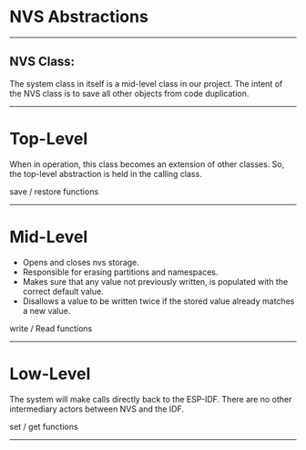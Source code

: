 # NVS Abstractions
___
## NVS Class:
The system class in itself is a mid-level class in our project.  The intent of the NVS class is to save all other objects from code duplication.  
___  
# Top-Level
When in operation, this class becomes an extension of other classes.  So, the top-level abstraction is held in the calling class.

save / restore functions

___  
# Mid-Level
* Opens and closes nvs storage.
* Responsible for erasing partitions and namespaces.
* Makes sure that any value not previously written, is populated with the correct default value.
* Disallows a value to be written twice if the stored value already matches a new value.

write / Read functions

___  
# Low-Level
The system will make calls directly back to the ESP-IDF.  There are no other intermediary actors between NVS and the IDF.

set / get functions
___  